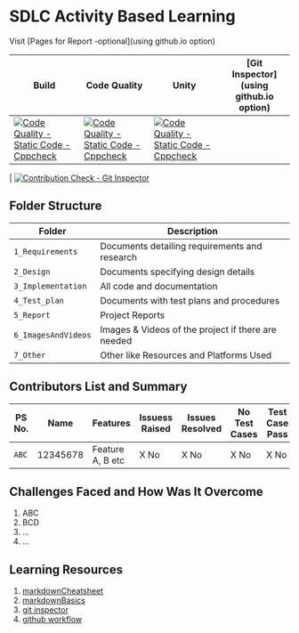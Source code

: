 # SDLC Activity Based Learning

Visit [Pages for Report -optional](using github.io option)

Build | Code Quality | Unity | [Git Inspector](using github.io option)
------|----------|-------|--------------
[![Code Quality - Static Code - Cppcheck](https://github.com/lohithbhargav/Mini_Project_LTTS/actions/workflows/cppcheck.yml/badge.svg)](https://github.com/lohithbhargav/Mini_Project_LTTS/actions/workflows/cppcheck.yml) | [![Code Quality - Static Code - Cppcheck](https://github.com/lohithbhargav/Mini_Project_LTTS/actions/workflows/cppcheck.yml/badge.svg)](https://github.com/lohithbhargav/Mini_Project_LTTS/actions/workflows/cppcheck.yml) | [![Code Quality - Static Code - Cppcheck](https://github.com/lohithbhargav/Mini_Project_LTTS/actions/workflows/cppcheck.yml/badge.svg)](https://github.com/lohithbhargav/Mini_Project_LTTS/actions/workflows/cppcheck.yml)
|
[![Contribution Check - Git Inspector](https://github.com/lohithbhargav/Mini_Project_LTTS/actions/workflows/gitinspector.yml/badge.svg)](https://github.com/lohithbhargav/Mini_Project_LTTS/actions/workflows/gitinspector.yml)

## Folder Structure
Folder             | Description
-------------------| -----------------------------------------
`1_Requirements`   | Documents detailing requirements and research
`2_Design`         | Documents specifying design details
`3_Implementation` | All code and documentation
`4_Test_plan`      | Documents with test plans and procedures
`5_Report`         | Project Reports
`6_ImagesAndVideos`| Images & Videos of the project if there are needed
`7_Other`          | Other like Resources and Platforms Used  

## Contributors List and Summary

PS No. |  Name   |    Features    | Issuess Raised |Issues Resolved|No Test Cases|Test Case Pass
-------|---------|----------------|----------------|---------------|-------------|--------------
`ABC` | 12345678  | Feature A, B etc    | X No     | X No   |X No   |X No     


## Challenges Faced and How Was It Overcome

1. ABC
2. BCD
3. ...
4. ...

## Learning Resources
1. [markdownCheatsheet](https://github.com/adam-p/markdown-here/wiki/Markdown-Cheatsheet)
2. [markdownBasics](https://guides.github.com/features/mastering-markdown/)
3. [git inspector](https://github.com/ejwa/gitinspector.git)
4. [github workflow](https://docs.github.com/en/actions/learn-github-action)

